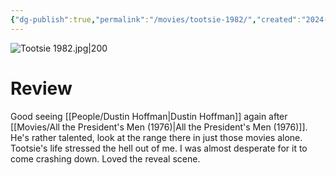 ```yaml
---
{"dg-publish":true,"permalink":"/movies/tootsie-1982/","created":"2024-01-19","updated":"2024-08-19"}
---
```



![Tootsie 1982.jpg|200](/img/user/Attachments/Tootsie%201982.jpg)

# Review

Good seeing [[People/Dustin Hoffman\|Dustin Hoffman]] again after [[Movies/All the President's Men (1976)\|All the President's Men (1976)]]. He's rather talented, look at the range there in just those movies alone. Tootsie's life stressed the hell out of me. I was almost desperate for it to come crashing down. Loved the reveal scene.
